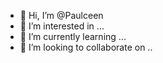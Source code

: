 - 👋 Hi, I’m @Paulceen
- 👀 I’m interested in ...
- 🌱 I’m currently learning ...
- 💞️ I’m looking to collaborate on ..
